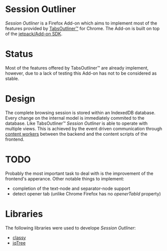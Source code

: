 Session Outliner
================

_Session Outliner_ is a Firefox Add-on which aims to implement most of the features provided by
[TabsOutliner™](https://chrome.google.com/webstore/detail/tabs-outliner/eggkanocgddhmamlbiijnphhppkpkmkl) for Chrome.
The Add-on is built on top of the [jetpack/Add-on SDK](https://ftp.mozilla.org/pub/mozilla.org/labs/jetpack/jetpack-sdk-latest.zip).


Status
======
Most of the features offered by TabsOutliner™ are already implement,
however, due to a lack of testing this Add-on has not to be considered as stable.


Design
======
The complete browsing session is stored within an IndexedDB database.
Every change on the internal model is immediately commited to the database.
Like TabsOutliner™ _Session Outliner_ is able to operate with multiple views.
This is achieved by the event driven communication through
[content workers](https://developer.mozilla.org/en-US/Add-ons/SDK/Low-Level_APIs/content_worker)
between the backend and the content scripts of the frontend.


TODO
====
Probably the most important task to deal with is the improvement of the frontend's apperance.
Other notable things to implement:
 * completion of the text-node and separator-node support
 * detect opener tab (unlike Chrome Firefox has no _openerTabId_ property)


Libraries
=========
The following libraries were used to develope _Session Outliner_:
 * [classy](https://github.com/mitsuhiko/classy)
 * [jqTree](http://mbraak.github.io/jqTree/)
